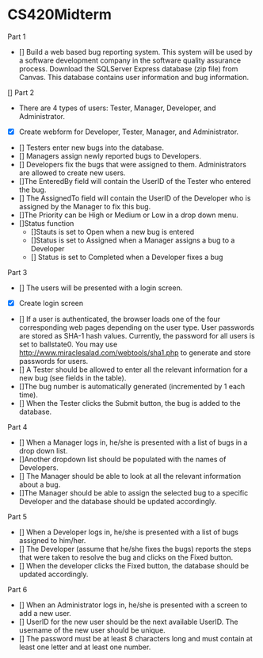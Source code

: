 # CS420Midterm

 Part 1
 - [] Build a web based bug reporting system. This system will be used by a software development
company in the software quality assurance process. Download the SQLServer Express database (zip file) from Canvas. This database contains user information and bug information.

[] Part 2
- There are 4 types of users: Tester, Manager, Developer, and Administrator. 
 - [x] Create webform for Developer, Tester, Manager, and Administrator.
 - [] Testers enter new bugs into the database.
 - [] Managers assign newly reported bugs to Developers. 
 - [] Developers fix the bugs that were assigned to them. Administrators are allowed to create new users.
 - []The EnteredBy field will contain the UserID of the Tester who entered the bug. 
 - [] The AssignedTo field will contain the UserID of the Developer who is assigned by the Manager to fix this bug. 
 - []The Priority can be High or Medium or Low in a drop down menu. 
 - []Status function 
   - []Stauts is set to Open when a new bug is entered 
   - []Status is set to Assigned when a Manager assigns a bug to a Developer
   - [] Status is set to Completed when a Developer fixes a bug

Part 3
- [] The users will be presented with a login screen.
 - [x] Create login screen
- [] If a user is authenticated, the browser loads one of the four corresponding web pages depending on the user type. 
  User passwords are stored as SHA-1 hash values. Currently, the password for all users is set to ballstate0. You may use http://www.miraclesalad.com/webtools/sha1.php to generate and store passwords for users. 
- [] A Tester should be allowed to enter all the relevant information for a new bug (see fields in the table). 
 - []The bug number is automatically generated (incremented by 1 each time). 
 - [] When the Tester clicks the Submit button, the bug is added to the database.

Part 4
- [] When a Manager logs in, he/she is presented with a list of bugs in a drop down list. 
- []Another dropdown list should be populated with the names of Developers. 
- [] The Manager should be able to look at all the relevant information about a bug. 
- []The Manager should be able to assign the selected bug to a specific Developer and the database should be updated accordingly.

Part 5
- [] When a Developer logs in, he/she is presented with a list of bugs assigned to him/her. 
- [] The Developer (assume that he/she fixes the bugs) reports the steps that were taken to resolve the bug and clicks on the Fixed button. 
- [] When the developer clicks the Fixed button, the database should be updated accordingly.

Part 6
- [] When an Administrator logs in, he/she is presented with a screen to add a new user. 
- [] UserID for the new user should be the next available UserID. The username of the new user should be unique. 
- [] The password must be at least 8 characters long and must contain at least one letter and at least one number.
